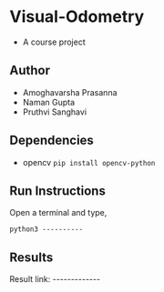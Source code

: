 # Visual-Odometry
- A course project 

## Author
- Amoghavarsha Prasanna
- Naman Gupta 
- Pruthvi Sanghavi

## Dependencies
- opencv ```pip install opencv-python```

## Run Instructions
Open a terminal and type,
```
python3 ----------
```

## Results
Result link: -------------
